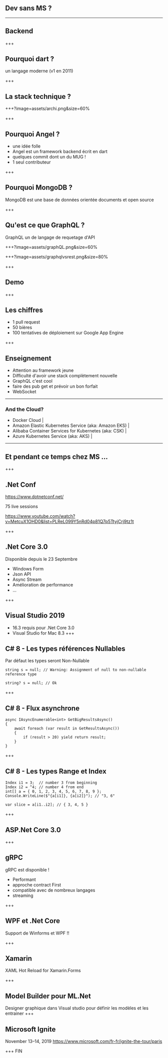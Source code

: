## Dev sans MS ? 

---
## Backend

+++
## Pourquoi dart ? 

un langage moderne (v1 en 2011)

+++
## La stack technique ? 

+++?image=assets/archi.png&size=60%

+++

## Pourquoi Angel ? 

- une idée folle 
- Angel est un framework backend écrit en dart
- quelques commit dont un du MUG ! 
- 1 seul contributeur 

+++

## Pourquoi MongoDB ? 

MongoDB est une base de données orientée documents et open source

+++

## Qu'est ce que GraphQL ? 

GraphQL un de langage de requetage d'API

+++?image=assets/graphQL.png&size=60%

+++?image=assets/graphqlvsrest.png&size=80%

+++

## Demo

+++

## Les chiffres 

 - 1 pull request  
 - 50 bières 
 - 100 tentatives de déploiement sur Google App Engine
  
+++

## Enseignement 

- Attention au framework jeune 
- Difficulté d'avoir une stack complètement nouvelle 
- GraphQL c'est cool 
- faire des pub get et prévoir un bon forfait 
- WebSocket 

---

### And the Cloud? 

- Docker Cloud |
- Amazon Elastic Kubernetes Service (aka: Amazon EKS) |
- Alibaba Container Services for Kubernetes (aka: CSK) |
- Azure Kubernetes Service (aka: AKS) | 

--- 

## Et pendant ce temps chez MS ...

+++

## .Net Conf

https://www.dotnetconf.net/

75 live sessions

https://www.youtube.com/watch?v=MetcuX1OHD0&list=PLReL099Y5nRd04p81Q7p5TtyjCrj9tz1t

+++

## .Net Core 3.0

Disponible depuis le 23 Septembre
* Windows Form 
* Json API
* Async Stream
* Amélioration de performance
* ...

+++

## Visual Studio 2019
* 16.3 requis pour .Net Core 3.0
* Visual Studio for Mac 8.3
+++

## C# 8 - Les types références Nullables
Par défaut les types seront Non-Nullable
````
string s = null; // Warning: Assignment of null to non-nullable reference type
````

````
string? s = null; // Ok
````

+++

## C# 8 - Flux asynchrone

````
async IAsyncEnumerable<int> GetBigResultsAsync() 
{ 
    await foreach (var result in GetResultsAsync()) 
    { 
        if (result > 20) yield return result;  
    } 
}
````
+++

## C# 8 - Les types Range et Index

````
Index i1 = 3;  // number 3 from beginning 
Index i2 = ^4; // number 4 from end 
int[] a = { 0, 1, 2, 3, 4, 5, 6, 7, 8, 9 }; 
Console.WriteLine($"{a[i1]}, {a[i2]}"); // "3, 6"
````
````
var slice = a[i1..i2]; // { 3, 4, 5 }
````
+++

## ASP.Net Core 3.0


+++

## gRPC

gRPC est disponible !

* Performant
* approche contract First
* compatible avec de nombreux langages
* streaming

+++

## WPF et .Net Core

Support de Winforms et WPF !!

+++

## Xamarin
XAML Hot Reload for Xamarin.Forms

+++
## Model Builder pour ML.Net
Designer graphique dans Visual studio pour définir les modèles et les entrainer
+++

## Microsoft Ignite
November 13–14, 2019
https://www.microsoft.com/fr-fr/ignite-the-tour/paris

+++
FIN
